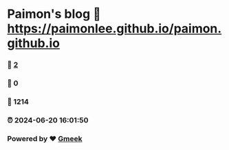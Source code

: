 # Paimon's blog :link: https://paimonlee.github.io/paimon.github.io 
### :page_facing_up: [2](https://paimonlee.github.io/paimon.github.io/tag.html) 
### :speech_balloon: 0 
### :hibiscus: 1214 
### :alarm_clock: 2024-06-20 16:01:50 
### Powered by :heart: [Gmeek](https://github.com/Meekdai/Gmeek)
